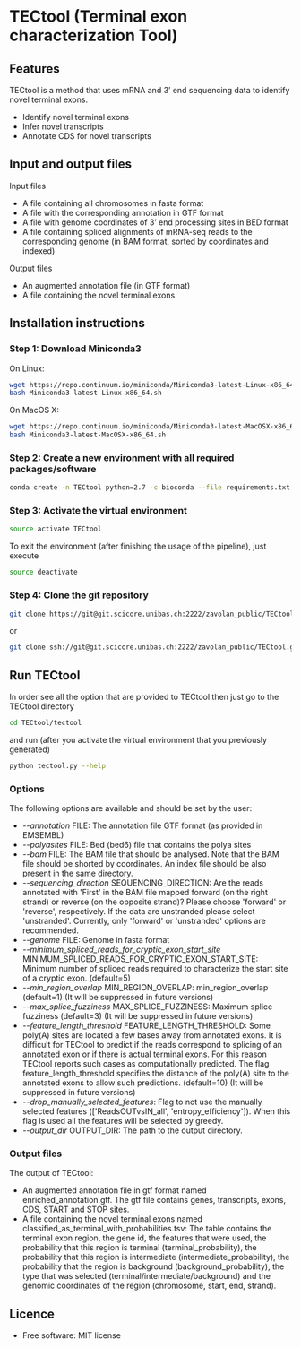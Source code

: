 # TECtool (Terminal exon characterization Tool)


## Features

TECtool is a method that uses mRNA and 3’ end sequencing data to identify novel terminal exons.
* Identify novel terminal exons
* Infer novel transcripts
* Annotate CDS for novel transcripts

## Input and output files

Input files
* A file containing all chromosomes in fasta format
* A file with the corresponding annotation in GTF format
* A file with genome coordinates of 3’ end processing sites in BED format
* A file containing spliced alignments of mRNA-seq reads to the corresponding genome (in BAM format, sorted by coordinates and indexed)

Output files
* An augmented annotation file (in GTF format)
* A file containing the novel terminal exons

## Installation instructions


### Step 1: Download Miniconda3


On Linux:

```bash
wget https://repo.continuum.io/miniconda/Miniconda3-latest-Linux-x86_64.sh
bash Miniconda3-latest-Linux-x86_64.sh
```

On MacOS X:

```bash
wget https://repo.continuum.io/miniconda/Miniconda3-latest-MacOSX-x86_64.sh
bash Miniconda3-latest-MacOSX-x86_64.sh
```

### Step 2: Create a new environment with all required packages/software

```bash
conda create -n TECtool python=2.7 -c bioconda --file requirements.txt
```


### Step 3: Activate the virtual environment

```bash
source activate TECtool
```

To exit the environment (after finishing the usage of the pipeline), just execute
```bash
source deactivate
```

### Step 4: Clone the git repository

```bash
git clone https://git@git.scicore.unibas.ch:2222/zavolan_public/TECtool.git
```

or

```bash
git clone ssh://git@git.scicore.unibas.ch:2222/zavolan_public/TECtool.git
```

## Run TECtool

In order see all the option that are provided to TECtool then just go to the 
TECtool directory

```bash
cd TECtool/tectool
```

and run (after you activate the virtual environment that you previously generated)

```bash
python tectool.py --help
```

### Options

The following options are available and should be set by the user:
* *--annotation* FILE: The annotation file GTF format (as provided in EMSEMBL)
* *--polyasites* FILE: Bed (bed6) file that contains the polya sites
* *--bam* FILE: The BAM file that should be analysed. Note that the BAM file should be shorted by coordinates. An index file should be also present in the same directory.
* *--sequencing_direction* SEQUENCING_DIRECTION: Are the reads annotated with 'First' in the BAM file mapped forward (on the right strand) or reverse (on the opposite strand)? Please choose 'forward' or 'reverse', respectively. If the data are unstranded please select 'unstranded'. Currently, only 'forward' or 'unstranded' options are recommended.
* *--genome* FILE: Genome in fasta format
* *--minimum_spliced_reads_for_cryptic_exon_start_site* MINIMUM_SPLICED_READS_FOR_CRYPTIC_EXON_START_SITE: Minimum number of spliced reads required to characterize the start site of a cryptic exon. (default=5)
* *--min_region_overlap* MIN_REGION_OVERLAP: min_region_overlap (default=1) (It will be suppressed in future versions)
* *--max_splice_fuzziness* MAX_SPLICE_FUZZINESS: Maximum splice fuzziness (default=3) (It will be suppressed in future versions)
* *--feature_length_threshold* FEATURE_LENGTH_THRESHOLD: Some poly(A) sites are located a few bases away from annotated exons. It is difficult for TECtool to predict if the reads correspond to splicing of an annotated exon or if there is actual terminal exons. For this reason TECtool reports such cases as computationally predicted. The flag feature_length_threshold specifies the distance of the poly(A) site to the annotated exons to allow such predictions. (default=10) (It will be suppressed in future versions)
* *--drop_manually_selected_features*: Flag to not use the manually selected features (['ReadsOUTvsIN_all', 'entropy_efficiency']). When this flag is used all the features will be selected by greedy.
* *--output_dir* OUTPUT_DIR: The path to the output directory.

### Output files

The output of TECtool:
* An augmented annotation file in gtf format named enriched_annotation.gtf. The gtf file contains genes, transcripts, exons, CDS, START and STOP sites.
* A file containing the novel terminal exons named classified_as_terminal_with_probabilities.tsv: The table contains the terminal exon region, the gene id, the features that were used, the probability that this region is terminal (terminal_probability), the probability that this region is intermediate (intermediate_probability), the probability that the region is background (background_probability), the type that was selected (terminal/intermediate/background) and the genomic coordinates of the region (chromosome, start, end, strand).


## Licence

* Free software: MIT license